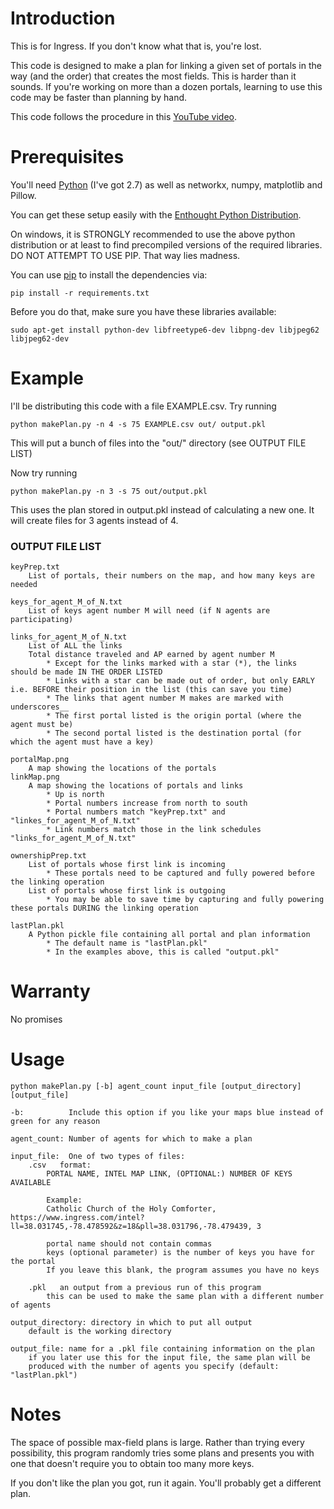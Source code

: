 # Introduction

This is for Ingress. If you don't know what that is, you're lost.

This code is designed to make a plan for linking a given set of portals in the
way (and the order) that creates the most fields. This is harder than it sounds.
If you're working on more than a dozen portals, learning to use this code may
be faster than planning by hand.

This code follows the procedure in this [YouTube video][0].


# Prerequisites

You'll need [Python][2] (I've got 2.7) as well as networkx, numpy, matplotlib and Pillow.

You can get these setup easily with the [Enthought Python Distribution][1].

On windows, it is STRONGLY recommended to use the above python distribution or at least to find precompiled versions of the required libraries. DO NOT ATTEMPT TO USE PIP. That way lies madness. 

You can use [pip][3] to install the dependencies via:

    pip install -r requirements.txt

Before you do that, make sure you have these libraries available:

    sudo apt-get install python-dev libfreetype6-dev libpng-dev libjpeg62 libjpeg62-dev

# Example

I'll be distributing this code with a file EXAMPLE.csv. Try running

    python makePlan.py -n 4 -s 75 EXAMPLE.csv out/ output.pkl

This will put a bunch of files into the "out/" directory (see OUTPUT FILE LIST)

Now try running

    python makePlan.py -n 3 -s 75 out/output.pkl

This uses the plan stored in output.pkl instead of calculating a new one. It will create files for 3 agents instead of 4.

### OUTPUT FILE LIST

	keyPrep.txt
		List of portals, their numbers on the map, and how many keys are needed

	keys_for_agent_M_of_N.txt
		List of keys agent number M will need (if N agents are participating)

	links_for_agent_M_of_N.txt
		List of ALL the links
		Total distance traveled and AP earned by agent number M
			* Except for the links marked with a star (*), the links should be made IN THE ORDER LISTED
			* Links with a star can be made out of order, but only EARLY i.e. BEFORE their position in the list (this can save you time)
			* The links that agent number M makes are marked with underscores__
			* The first portal listed is the origin portal (where the agent must be)
			* The second portal listed is the destination portal (for which the agent must have a key)

	portalMap.png
		A map showing the locations of the portals
	linkMap.png
		A map showing the locations of portals and links
			* Up is north
			* Portal numbers increase from north to south
			* Portal numbers match "keyPrep.txt" and "linkes_for_agent_M_of_N.txt"
			* Link numbers match those in the link schedules "links_for_agent_M_of_N.txt"

	ownershipPrep.txt
		List of portals whose first link is incoming
			* These portals need to be captured and fully powered before the linking operation
		List of portals whose first link is outgoing
			* You may be able to save time by capturing and fully powering these portals DURING the linking operation

	lastPlan.pkl
		A Python pickle file containing all portal and plan information
			* The default name is "lastPlan.pkl"
			* In the examples above, this is called "output.pkl"

# Warranty

No promises

# Usage

    python makePlan.py [-b] agent_count input_file [output_directory] [output_file]

    -b:          Include this option if you like your maps blue instead of green for any reason

    agent_count: Number of agents for which to make a plan

    input_file:  One of two types of files:
        .csv   format:
            PORTAL NAME, INTEL MAP LINK, (OPTIONAL:) NUMBER OF KEYS AVAILABLE

            Example:
            Catholic Church of the Holy Comforter, https://www.ingress.com/intel?ll=38.031745,-78.478592&z=18&pll=38.031796,-78.479439, 3

            portal name should not contain commas
            keys (optional parameter) is the number of keys you have for the portal
            If you leave this blank, the program assumes you have no keys

        .pkl   an output from a previous run of this program
            this can be used to make the same plan with a different number of agents

    output_directory: directory in which to put all output
        default is the working directory

    output_file: name for a .pkl file containing information on the plan
        if you later use this for the input file, the same plan will be
        produced with the number of agents you specify (default: "lastPlan.pkl")

# Notes

The space of possible max-field plans is large. Rather than trying every
possibility, this program randomly tries some plans and presents you with one
that doesn't require you to obtain too many more keys.

If you don't like the plan you got, run it again. You'll probably get a
different plan.


[0]: https://www.youtube.com/watch?v=priezq6Dm4Y
[1]: https://www.enthought.com/downloads/
[2]: https://www.python.org/download/releases/2.7
[3]: https://pypi.python.org/pypi/pip
